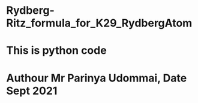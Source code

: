 # Rydberg-Ritz_formula_for_K29_RydbergAtom
# This is python code
# Authour Mr Parinya Udommai, Date Sept 2021
